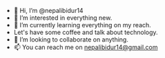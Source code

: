 - 👋 Hi, I’m @nepalibidur14
- 👀 I’m interested in everything new.
- 🌱 I’m currently learning everything on my reach.
- Let's have some coffee and talk about technology.
- 💞️ I’m looking to collaborate on anything.
- 📫 You can reach me on nepalibidur14@gmail.com

<!---
nepalibidur14/nepalibidur14 is a ✨ special ✨ repository because its `README.md` (this file) appears on your GitHub profile.
You can click the Preview link to take a look at your changes.
--->

